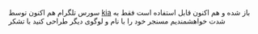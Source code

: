سورس تلگرام هم اکنون توسط 
<a href="https://Telegram.me/ki8657">kia</a>
باز شده و هم اکنون قابل استفاده است‌ فقط به شدت خواهشمندیم مسنجر خود را با نام و لوگوی دیگر طراحی کنید با تشکر
